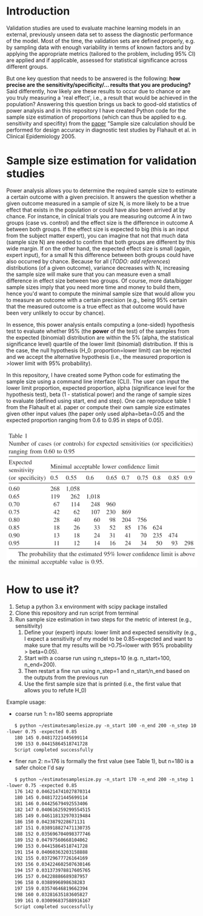 # Introduction 
Validation studies are used to evaluate machine learning models in an external, previously unseen data set to assess the 
diagnostic performance of the model. Most of the time, the validation sets are defined properly, e.g. by sampling data with enough 
variability in terms of known factors and by applying the appropriate metrics (tailored to the problem, including 95% CI) are applied and if applicable, assessed for statistical significance across different groups.


But one key question that needs to be answered is the following: **how precise are the sensitivity/specificity/... results that 
you are producing?** Said differently, how likely are these results to occur due to chance or are you truly measuring a 'real
effect', i.e., a result that would be achieved in the population? 
Answering this question brings us back to good-old statistics of power analysis and in this repository I have created Python code
for the sample size estimation of proportions (which can thus be applied to e.g. sensitivity and specifity) from the 
[paper](https://www.sciencedirect.com/science/article/pii/S0895435605000892) "Sample size calculation should be performed for design accuracy in diagnostic test studies 
by Flahault et al. in Clinical Epidemiology 2005.

# Sample size estimation for validation studies
Power analysis allows you to determine the required sample size to estimate a certain outcome with a given precision. 
It answers the question whether a given outcome measured in a sample of size N, is more likely to be a true effect 
that exists in the population or could have also been arrived at by chance. For instance, in clinical trials you are 
measuring outcome A in two groups (case vs. control) and the effect size is the difference in outcome A between 
both groups. If the effect size is expected to big (this is an input from the subject matter expert), you can 
imagine that not that much data (sample size N) are needed to confirm that both groups are different by this wide
margin. If on the other hand, the expected effect size is small (again, expert input), for a small N this difference 
between both groups could have also occurred by chance. Because for all (*TODO: add references*) distributions (of a given outcome), 
variance decreases with N, increasing the sample size will make sure that you can measure even a small difference in 
effect size between two groups. Of course, more data/bigger sample sizes imply that you need more time and money to build them, hence you'd want to 
compute the minimal sample size that would allow you to measure an outcome with a certain precision (e.g., being 
95% certain that the measured outcome is a true effect as that outcome would have been very unlikely to occur by chance).
 
In essence, this power analysis entails computing a (one-sided) hypothesis test to evaluate whether 95% (the **power** of the test) of the samples 
from the expected (binomial) distribution are within the 5% (alpha, the statistical significance level) quartile of the lower limit
(binomial) distribution. If this is the case, the null hypothesis (H_0: proportion=lower limit) can be rejected
and we accept the alternative hypothesis (i.e., the measured proportion is >lower limit with 95% probability).

In this repository, I have created some Python code for estimating the sample size using a command line interface (CLI). The user can input
the lower limit proportion, expected proportion, alpha (significance level for the hypothesis test), beta (1 - statistical power)
and the range of sample sizes to evaluate (defined using start, end and step).
One can reproduce table 1 from the Flahault et al. paper or compute their own sample size estimates given other input values (the paper only 
used alpha=beta=0.05 and the expected proportion ranging from 0.6 to 0.95 in steps of 0.05).

![Table 1 taken from Flahault et al., Clin Epidemiol 2005](./table1.png)

# How to use it?
1. Setup a python 3.x environment with scipy package installed
2. Clone this repository and run script from terminal
3. Run sample size estimation in two steps for the metric of interest (e.g., sensitivity)
   1. Define your (expert) inputs: lower limit and expected sensitivity (e.g., I expect a sensitivity of my model to be
   0.85=expected and want to make sure that my results will be >0.75=lower with 95% probability > beta=0.05). 
   2. Start with a coarse run using n_steps=10 (e.g. n_start=100, n_end=200).
   3. Then restart a fine run using n_step=1 and n_start/n_end based on the outputs from the previous run
   4. Use the first sample size that is printed (i.e., the first value that allows you to refute H_0)

Example usage:
- coarse run 1: n=180 seems appropriate
```
   $ python ~/estimatesamplesize.py -n_start 100 -n_end 200 -n_step 10 -lower 0.75 -expected 0.85
   180 145 0.04817221445699114
   190 153 0.04415864518741728
   Script completed successfully
   ```

- finer run 2: n=176 is formally the first value (see Table 1), but n=180 is a safer choice I'd say
```
   $ python ~/estimatesamplesize.py -n_start 170 -n_end 200 -n_step 1 -lower 0.75 -expected 0.85
   176 142 0.046214741027870314
   180 145 0.04817221445699114
   181 146 0.04425679492553406
   182 147 0.040616259299554515
   185 149 0.046118132970319484
   186 150 0.0423879228671131
   187 151 0.038918827471130735
   188 152 0.035696704098377746
   189 152 0.04797560668104062
   190 153 0.04415864518741728
   191 154 0.04060363203158888
   192 155 0.03729677726164169
   193 156 0.034224602507630146
   194 157 0.031373978817605765
   195 157 0.04228886689387957
   196 158 0.0388996898638283
   197 159 0.03574646819662394
   198 160 0.03281635183605827
   199 161 0.030096837588916167
   Script completed successfully

   ```
